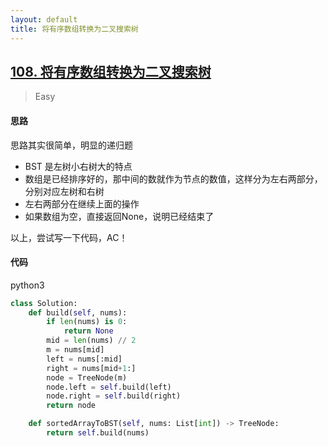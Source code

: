 ```yaml
---
layout: default
title: 将有序数组转换为二叉搜索树
---
```


## [108\. 将有序数组转换为二叉搜索树](https://leetcode-cn.com/problems/convert-sorted-array-to-binary-search-tree/)

> Easy

#### 思路

思路其实很简单，明显的递归题

* BST 是左树小右树大的特点
* 数组是已经排序好的，那中间的数就作为节点的数值，这样分为左右两部分，分别对应左树和右树
* 左右两部分在继续上面的操作
* 如果数组为空，直接返回None，说明已经结束了

以上，尝试写一下代码，AC！

#### 代码
python3
```python
class Solution:
    def build(self, nums):
        if len(nums) is 0:
            return None
        mid = len(nums) // 2
        m = nums[mid]
        left = nums[:mid]
        right = nums[mid+1:]
        node = TreeNode(m)
        node.left = self.build(left)
        node.right = self.build(right)
        return node 

    def sortedArrayToBST(self, nums: List[int]) -> TreeNode:
        return self.build(nums)
```